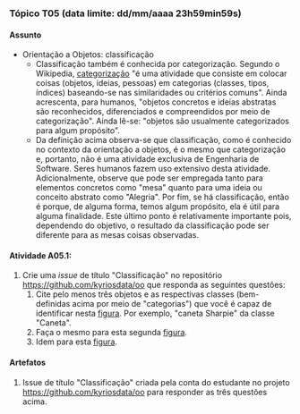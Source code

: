 ### Tópico T05 (data limite: **dd/mm/aaaa 23h59min59s**)

#### Assunto

- Orientação a Objetos: classificação
  - Classificação também é conhecida por categorização. Segundo o Wikipedia,
    [categorização](https://en.wikipedia.org/wiki/Categorization) "é uma atividade que consiste em colocar coisas (objetos, ideias, pessoas) em categorias (classes, tipos, índices) baseando-se nas similaridades ou critérios comuns". Ainda acrescenta, para humanos, "objetos concretos e ideias abstratas são reconhecidos, diferenciados e compreendidos por meio de categorização". Ainda lê-se: "objetos são usualmente categorizados para algum propósito".
  - Da definição acima observa-se que classificação, como é conhecido no contexto da orientação a objetos, é o mesmo que categorização e, portanto, não é uma atividade exclusiva de Engenharia de Software. Seres humanos fazem uso extensivo desta atividade. Adicionalmente, observe que pode ser empregada tanto para elementos concretos como "mesa" quanto para uma ideia ou conceito abstrato como "Alegria". Por fim, se há classificação, então é porque, de alguma forma, temos algum propósito, ela é útil para alguma finalidade. Este último ponto é relativamente importante pois, dependendo do objetivo, o resultado da classificação pode ser diferente para as mesas coisas observadas.

#### Atividade A05.1:

1. Crie uma _issue_ de título "Classificação" no repositório https://github.com/kyriosdata/oo que responda as seguintes questões:
   1. Cite pelo menos três objetos e as respectivas classes (bem-definidas acima por meio de "categorias") que você é capaz de identificar nesta [figura](../media/classe-01.pdf). Por exemplo, "caneta Sharpie" da classe "Caneta".
   1. Faça o mesmo para esta segunda [figura](../media/classe-02.pdf).
   1. Idem para esta [figura](../media/classe-03.pdf).

#### Artefatos

1. Issue de título "Classificação" criada pela conta do estudante no projeto https://github.com/kyriosdata/oo para responder as três questões acima.
